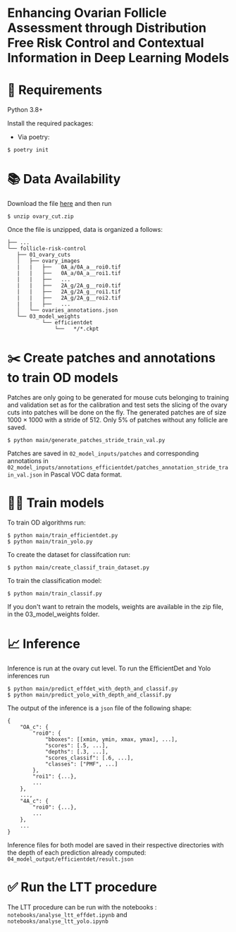Enhancing Ovarian Follicle Assessment through Distribution Free Risk Control and Contextual Information in Deep Learning Models
====================================================

🔗 Requirements
===============
Python 3.8+ 


Install the required packages:

- Via poetry:
```
$ poetry init
```

📚 Data Availability
===============

Download the file [here](https://drive.google.com/file/d/1LE4-wlmDgepQXcGTwBw1Spb_FecZPaD0/view?usp=sharing) and then run 

```
$ unzip ovary_cut.zip
```

Once the file is unzipped, data is organized a follows:


    ├── ...
    └── follicle-risk-control
       ├── 01_ovary_cuts                    
       │   ├── ovary_images
       |   |   ├──   0A_a/0A_a__roi0.tif
       |   |   ├──   0A_a/0A_a__roi1.tif
       |   |   ├──   ...
       |   |   ├──   2A_g/2A_g__roi0.tif
       |   |   ├──   2A_g/2A_g__roi1.tif
       |   |   ├──   2A_g/2A_g__roi2.tif
       |   |   ├──   ...
       │   └── ovaries_annotations.json    
       └── 03_model_weights
               └── efficientdet
                   └──   */*.ckpt

✂️ Create patches and annotations to train OD models
===============
Patches are only going to be generated for mouse cuts belonging to training and validation set as for the calibration and test sets the slicing of the ovary cuts into patches will be done on the fly. The generated patches are of size $1000 \times 1000$ with a stride of $512$. Only 5% of patches without any follicle are saved.

```
$ python main/generate_patches_stride_train_val.py
```

Patches are saved in `02_model_inputs/patches` and corresponding annotations in `02_model_inputs/annotations_efficientdet/patches_annotation_stride_train_val.json` in Pascal VOC data format.

🏋️‍♀️ Train models
===============

To train OD algorithms run:

```
$ python main/train_efficientdet.py
$ python main/train_yolo.py
```

To create the dataset for classifcation run:

```
$ python main/create_classif_train_dataset.py
```

To train the classification model:

```
$ python main/train_classif.py
```

If you don't want to retrain the models, weights are available in the zip file, in the 03_model_weights folder.


📈 Inference
===============
Inference is run at the ovary cut level. To run the EfficientDet and Yolo inferences run

```
$ python main/predict_effdet_with_depth_and_classif.py
$ python main/predict_yolo_with_depth_and_classif.py
```

The output of the inference is a `json` file of the following shape:

```
{
    "OA_c": {
        "roi0": {
            "bboxes": [[xmin, ymin, xmax, ymax], ...],
            "scores": [.5, ...],
            "depths": [.3, ...],
            "scores_classif": [.6, ...],
            "classes": ["PMF", ...]
        },
        "roi1": {...},
        ...
    },
    ...,
    "4A_c": {
        "roi0": {...},
        ...
    },
    ...
}
```

Inference files for both model are saved in their respective directories with the depth of each prediction already computed: `04_model_output/efficientdet/result.json`

✅ Run the LTT procedure
===============
The LTT procedure can be run with the notebooks : `notebooks/analyse_ltt_effdet.ipynb` and `notebooks/analyse_ltt_yolo.ipynb`
